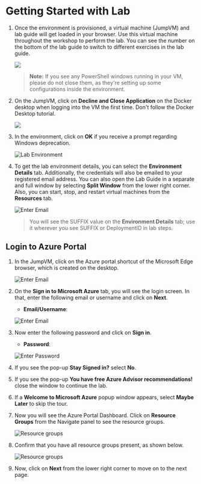 # Getting Started with Lab

1. Once the environment is provisioned, a virtual machine (JumpVM) and lab guide will get loaded in your browser. Use this virtual machine throughout the workshop to perform the lab. You can see the number on the bottom of the lab guide to switch to different exercises in the lab guide.

   ![](media/2dgn92.png)
   
   > **Note:** If you see any PowerShell windows running in your VM, please do not close them, as they're setting up some configurations inside the environment.
   
1. On the JumpVM, click on **Decline and Close Application** on the Docker desktop when logging into the VM the first time. Don't follow the Docker Desktop tutorial.
   
   ![](media/docker.png)

1. In the environment, click on **OK** if you receive a prompt regarding Windows deprecation.

   ![](media/imgdepre.png "Lab Environment")     

1. To get the lab environment details, you can select the **Environment Details** tab. Additionally, the credentials will also be emailed to your registered email address. You can also open the Lab Guide in a separate and full window by selecting **Split Window** from the lower right corner. Also, you can start, stop, and restart virtual machines from the **Resources** tab.

   ![](media/2dgn139.png "Enter Email")
 
   > You will see the SUFFIX value on the **Environment Details** tab; use it wherever you see SUFFIX or DeploymentID in lab steps.
 
## Login to Azure Portal

1. In the JumpVM, click on the Azure portal shortcut of the Microsoft Edge browser, which is created on the desktop.

   ![](media/page-01-3.png "Enter Email")
   
1. On the **Sign in to Microsoft Azure** tab, you will see the login screen. In that, enter the following email or username and click on **Next**.

   * **Email/Username**: <inject key="AzureAdUserEmail"></inject>
   
   ![](media/imagesignin.png "Enter Email")
     
1. Now enter the following password and click on **Sign in**.
   
   * **Password**: <inject key="AzureAdUserPassword"></inject>
   
   ![](media/image8.png "Enter Password")
     
1. If you see the pop-up **Stay Signed in?** select **No**.

1. If you see the pop-up **You have free Azure Advisor recommendations!** close the window to continue the lab.

1. If a **Welcome to Microsoft Azure** popup window appears, select **Maybe Later** to skip the tour.
   
1. Now you will see the Azure Portal Dashboard. Click on **Resource Groups** from the Navigate panel to see the resource groups.

   ![](media/select-rg.png "Resource groups")
   
1. Confirm that you have all resource groups present, as shown below.

   ![](media/rgdn-new.png "Resource groups")
   
1. Now, click on **Next** from the lower right corner to move on to the next page.
